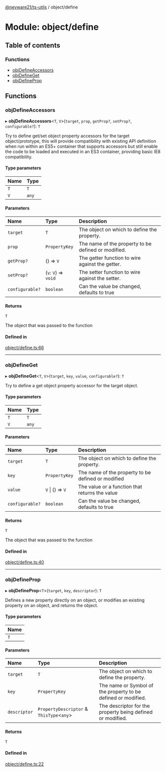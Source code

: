 [@nevware21/ts-utils](../README.md) / object/define

# Module: object/define

## Table of contents

### Functions

- [objDefineAccessors](object_define.md#objdefineaccessors)
- [objDefineGet](object_define.md#objdefineget)
- [objDefineProp](object_define.md#objdefineprop)

## Functions

### objDefineAccessors

▸ **objDefineAccessors**<`T`, `V`\>(`target`, `prop`, `getProp?`, `setProp?`, `configurable?`): `T`

Try to define get/set object property accessors for the target object/prototype, this will provide compatibility with
existing API definition when run within an ES5+ container that supports accessors but still enable the code to be loaded
and executed in an ES3 container, providing basic IE8 compatibility.

#### Type parameters

| Name | Type |
| :------ | :------ |
| `T` | `T` |
| `V` | `any` |

#### Parameters

| Name | Type | Description |
| :------ | :------ | :------ |
| `target` | `T` | The object on which to define the property. |
| `prop` | `PropertyKey` | The name of the property to be defined or modified. |
| `getProp?` | () => `V` | The getter function to wire against the getter. |
| `setProp?` | (`v`: `V`) => `void` | The setter function to wire against the setter. |
| `configurable?` | `boolean` | Can the value be changed, defaults to true |

#### Returns

`T`

The object that was passed to the function

#### Defined in

[object/define.ts:66](https://github.com/nevware21/ts-utils/blob/e2a920b/ts-utils/src/object/define.ts#L66)

___

### objDefineGet

▸ **objDefineGet**<`T`, `V`\>(`target`, `key`, `value`, `configurable?`): `T`

Try to define a get object property accessor for the target object.

#### Type parameters

| Name | Type |
| :------ | :------ |
| `T` | `T` |
| `V` | `any` |

#### Parameters

| Name | Type | Description |
| :------ | :------ | :------ |
| `target` | `T` | The object on which to define the property. |
| `key` | `PropertyKey` | The name of the property to be defined or modified |
| `value` | `V` \| () => `V` | The value or a function that returns the value |
| `configurable?` | `boolean` | Can the value be changed, defaults to true |

#### Returns

`T`

The object that was passed to the function

#### Defined in

[object/define.ts:40](https://github.com/nevware21/ts-utils/blob/e2a920b/ts-utils/src/object/define.ts#L40)

___

### objDefineProp

▸ **objDefineProp**<`T`\>(`target`, `key`, `descriptor`): `T`

Defines a new property directly on an object, or modifies an existing property on an object, and returns the object.

#### Type parameters

| Name |
| :------ |
| `T` |

#### Parameters

| Name | Type | Description |
| :------ | :------ | :------ |
| `target` | `T` | The object on which to define the property. |
| `key` | `PropertyKey` | The name or Symbol of the property to be defined or modified. |
| `descriptor` | `PropertyDescriptor` & `ThisType`<`any`\> | The descriptor for the property being defined or modified. |

#### Returns

`T`

#### Defined in

[object/define.ts:22](https://github.com/nevware21/ts-utils/blob/e2a920b/ts-utils/src/object/define.ts#L22)

